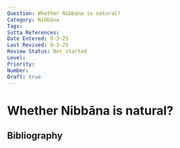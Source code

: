 ```yaml
---
Question: Whether Nibbāna is natural?
Category: Nibbāna
Tags: 
Sutta References: 
Date Entered: 9-3-25
Last Revised: 9-3-25
Review Status: Not started
Level: 
Priority: 
Number: 
Draft: true
---
```


# Whether Nibbāna is natural?

## Bibliography

<!-- 

Notes:



 -->